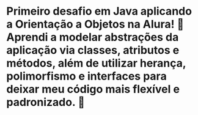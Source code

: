 <h1> Primeiro desafio em Java aplicando a Orientação a Objetos na Alura! 🎉 Aprendi a modelar abstrações da aplicação via classes, atributos e métodos, além de utilizar herança, polimorfismo e interfaces para deixar meu código mais flexível e padronizado. 🚀 </h1>
